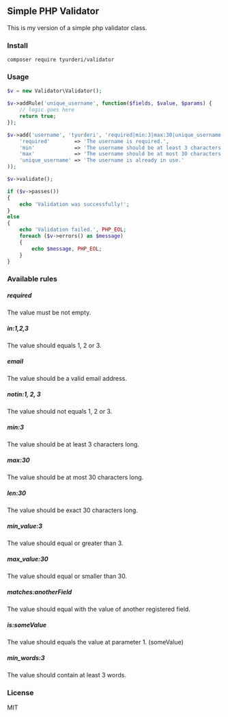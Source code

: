 ## Simple PHP Validator

This is my version of a simple php validator class.

### Install
``` 
composer require tyurderi/validator
```

### Usage
``` php
$v = new Validator\Validator();

$v->addRule('unique_username', function($fields, $value, $params) {
    // logic goes here
    return true;
});

$v->add('username', 'tyurderi', 'required|min:3|max:30|unique_username', array(
    'required'        => 'The username is required.',
    'min'             => 'The username should be at least 3 characters long.',
    'max'             => 'The username should be at most 30 characters long.',
    'unique_username' => 'The username is already in use.'
));

$v->validate();

if ($v->passes())
{
    echo 'Validation was successfully!';
}
else
{
    echo 'Validation failed.', PHP_EOL;
    foreach ($v->errors() as $message)
    {
        echo $message, PHP_EOL;
    }
}

```

### Available rules

##### required
The value must be not empty.

##### in:1,2,3
The value should equals 1, 2 or 3.

##### email
The value should be a valid email address.

##### notin:1, 2, 3
The value should not equals 1, 2 or 3.

##### min:3
The value should be at least 3 characters long.

##### max:30
The value should be at most 30 characters long.

##### len:30
The value should be exact 30 characters long.

##### min_value:3
The value should equal or greater than 3.

##### max_value:30
The value should equal or smaller than 30.

##### matches:anotherField
The value should equal with the value of another registered field.

##### is:someValue
The value should equals the value at parameter 1. (someValue)

##### min_words:3
The value should contain at least 3 words.

### License
MIT